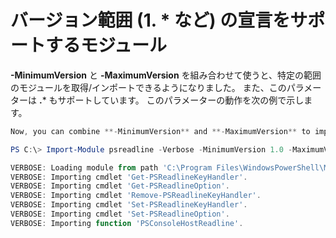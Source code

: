 # バージョン範囲 (1. * など) の宣言をサポートするモジュール
**-MinimumVersion** と **-MaximumVersion** を組み合わせて使うと、特定の範囲のモジュールを取得/インポートできるようになりました。 また、このパラメーターは **.*** もサポートしています。 このパラメーターの動作を次の例で示します。

```PowerShell
Now, you can combine **-MinimumVersion** and **-MaximumVersion** to import module within specific range:

PS C:\> Import-Module psreadline -Verbose -MinimumVersion 1.0 -MaximumVersion 1.2.*

VERBOSE: Loading module from path 'C:\Program Files\WindowsPowerShell\Modules\psreadline\1.1\psreadline.psd1'.
VERBOSE: Importing cmdlet 'Get-PSReadlineKeyHandler'.
VERBOSE: Importing cmdlet 'Get-PSReadlineOption'.
VERBOSE: Importing cmdlet 'Remove-PSReadlineKeyHandler'.
VERBOSE: Importing cmdlet 'Set-PSReadlineKeyHandler'.
VERBOSE: Importing cmdlet 'Set-PSReadlineOption'.
VERBOSE: Importing function 'PSConsoleHostReadline'.
```
<!--HONumber=Mar16_HO2-->
